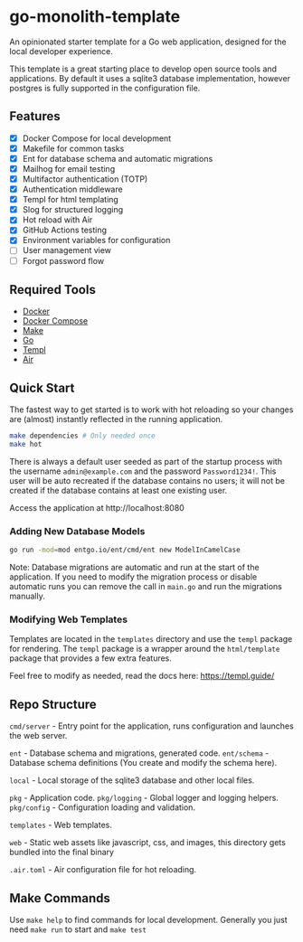 # go-monolith-template
An opinionated starter template for a Go web application, designed for the local developer experience.

This template is a great starting place to develop open source tools and applications.  By default it uses a sqlite3 database
implementation, however postgres is fully supported in the configuration file.


## Features

- [x] Docker Compose for local development
- [x] Makefile for common tasks
- [x] Ent for database schema and automatic migrations
- [x] Mailhog for email testing
- [x] Multifactor authentication (TOTP)
- [x] Authentication middleware
- [x] Templ for html templating
- [x] Slog for structured logging
- [x] Hot reload with Air
- [x] GitHub Actions testing
- [x] Environment variables for configuration
- [ ] User management view
- [ ] Forgot password flow

## Required Tools

- [Docker](https://www.docker.com/)
- [Docker Compose](https://docs.docker.com/compose/)
- [Make](https://www.gnu.org/software/make/)
- [Go](https://golang.org/)
- [Templ](https://templ.guide/quick-start/installation)
- [Air](https://github.com/cosmtrek/air)

## Quick Start

The fastest way to get started is to work with hot reloading so your changes are (almost) instantly reflected in the running application.

```bash
make dependencies # Only needed once
make hot
```

There is always a default user seeded as part of the startup process with the username `admin@example.com` and the password `Password1234!`.
This user will be auto recreated if the database contains no users; it will not be created if the database contains at least one 
existing user.

Access the application at http://localhost:8080

### Adding New Database Models

```bash
go run -mod=mod entgo.io/ent/cmd/ent new ModelInCamelCase
```

Note:  Database migrations are automatic and run at the start of the application.  If you need to modify the migration process
or disable automatic runs you can remove the call in `main.go` and run the migrations manually.

### Modifying Web Templates

Templates are located in the `templates` directory and use the `templ` package for rendering.  The `templ` package is a wrapper around the `html/template` package that provides a few extra features.

Feel free to modify as needed, read the docs here: https://templ.guide/

## Repo Structure

`cmd/server` - Entry point for the application, runs configuration and launches the web server.

`ent` - Database schema and migrations, generated code.
`ent/schema` - Database schema definitions (You create and modify the schema here).

`local` - Local storage of the sqlite3 database and other local files.

`pkg` - Application code.
`pkg/logging` - Global logger and logging helpers.
`pkg/config` - Configuration loading and validation.

`templates` - Web templates.

`web` - Static web assets like javascript, css, and images, this directory gets bundled into the final binary

`.air.toml` - Air configuration file for hot reloading.


## Make Commands

Use `make help` to find commands for local development.  Generally you just need `make run` to start and `make test`


